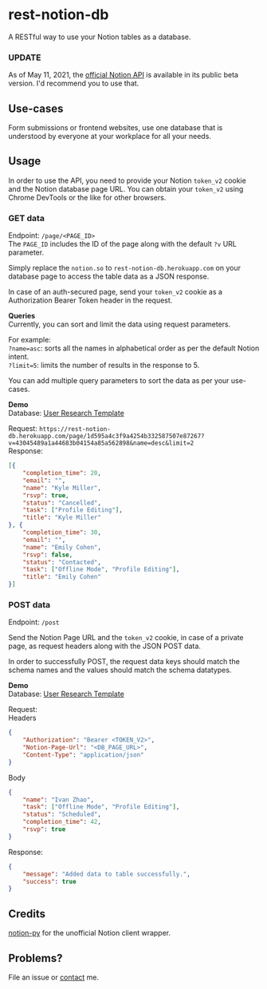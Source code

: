 # rest-notion-db
A RESTful way to use your Notion tables as a database.

### UPDATE
As of May 11, 2021, the [official Notion API](https://developers.notion.com/) is available in its public beta version. I'd recommend you to use that.

## Use-cases
Form submissions or frontend websites, use one database that is understood by everyone at your workplace for all your needs.

## Usage
In order to use the API, you need to provide your Notion `token_v2` cookie and the Notion database page URL.
You can obtain your `token_v2` using Chrome DevTools or the like for other browsers.

### GET data
Endpoint: `/page/<PAGE_ID>`<br>
The `PAGE_ID` includes the ID of the page along with the default `?v` URL parameter.

Simply replace the `notion.so` to `rest-notion-db.herokuapp.com` on your database page to access the table data as a JSON response.

In case of an auth-secured page, send your `token_v2` cookie as a Authorization Bearer Token header in the request.

**Queries**<br>
Currently, you can sort and limit the data using request parameters.

For example:<br/>
`?name=asc`: sorts all the names in alphabetical order as per the default Notion intent.<br/>
`?limit=5`: limits the number of results in the response to 5.

You can add multiple query parameters to sort the data as per your use-cases.

**Demo**<br/>
Database: [User Research Template](https://www.notion.so/1d595a4c3f9a4254b332587507e87267?v=43045489a1a44683b04154a85a562898)

Request: `https://rest-notion-db.herokuapp.com/page/1d595a4c3f9a4254b332587507e87267?v=43045489a1a44683b04154a85a562898&name=desc&limit=2`<br/>
Response:
```json
[{
    "completion_time": 20,
    "email": "",
    "name": "Kyle Miller",
    "rsvp": true,
    "status": "Cancelled",
    "task": ["Profile Editing"],
    "title": "Kyle Miller"
}, {
    "completion_time": 30,
    "email": "",
    "name": "Emily Cohen",
    "rsvp": false,
    "status": "Contacted",
    "task": ["Offline Mode", "Profile Editing"],
    "title": "Emily Cohen"
}]
```

### POST data
Endpoint: `/post`

Send the Notion Page URL and the `token_v2` cookie, in case of a private page, as request headers along with the JSON POST data.

In order to successfully POST, the request data keys should match the schema names and the values should match the schema datatypes.

**Demo**<br/>
Database: [User Research Template](https://www.notion.so/1d595a4c3f9a4254b332587507e87267?v=43045489a1a44683b04154a85a562898)

Request:<br/>
Headers
```json
{
    "Authorization": "Bearer <TOKEN_V2>",
    "Notion-Page-Url": "<DB_PAGE_URL>",
    "Content-Type": "application/json"
}
```
Body
```json
{
    "name": "Ivan Zhao",
    "task": ["Offline Mode", "Profile Editing"],
    "status": "Scheduled",
    "completion_time": 42,
    "rsvp": true
}
```
Response:
```json
{
    "message": "Added data to table successfully.",
    "success": true
}
```

## Credits
[notion-py](https://github.com/jamalex/notion-py) for the unofficial Notion client wrapper.

## Problems?
File an issue or [contact](https://t.me/oorjitchowdhary) me.
